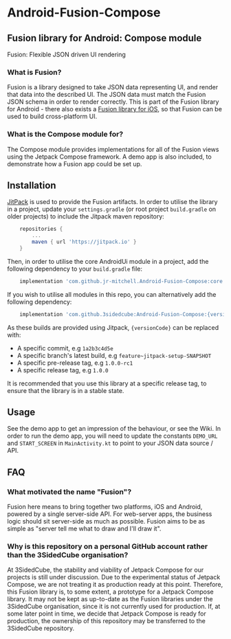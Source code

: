 # Android-Fusion-Compose
## Fusion library for Android: Compose module
Fusion: Flexible JSON driven UI rendering

### What is Fusion?
Fusion is a library designed to take JSON data representing UI, and render that data into the described UI.
The JSON data must match the Fusion JSON schema in order to render correctly.
This is part of the Fusion library for Android - there also exists a [Fusion library for iOS](https://github.com/3sidedcube/Fusion), so that Fusion can be used to build cross-platform UI.

### What is the Compose module for?
The Compose module provides implementations for all of the Fusion views using the Jetpack Compose framework.
A demo app is also included, to demonstrate how a Fusion app could be set up.

## Installation
[JitPack](https://jitpack.io/) is used to provide the Fusion artifacts.
In order to utilise the library in a project, update your `settings.gradle` (or root project `build.gradle` on older projects) to include the Jitpack maven repository:
```groovy
    repositories {
        ...
        maven { url 'https://jitpack.io' }
    }
```
Then, in order to utilise the core AndroidUi module in a project, add the following dependency to your `build.gradle` file:
```groovy
    implementation 'com.github.jr-mitchell.Android-Fusion-Compose:core:{versionCode}'
```
If you wish to utilise all modules in this repo, you can alternatively add the following dependency:
```groovy
    implementation 'com.github.3sidedcube:Android-Fusion-Compose:{versionCode}'
```
As these builds are provided using Jitpack, `{versionCode}` can be replaced with:

- A specific commit, e.g `1a2b3c4d5e`
- A specific branch's latest build, e.g `feature~jitpack-setup-SNAPSHOT`
- A specific pre-release tag, e.g `1.0.0-rc1`
- A specific release tag, e.g `1.0.0`

It is recommended that you use this library at a specific release tag, to ensure that the library is in a stable state.

## Usage
See the demo app to get an impression of the behaviour, or see the Wiki.
In order to run the demo app, you will need to update the constants `DEMO_URL` and `START_SCREEN` in `MainActivity.kt` to point to your JSON data source / API.

## FAQ
### What motivated the name "Fusion"?
Fusion here means to bring together two platforms, iOS and Android, powered by a single server-side API.
For web-server apps, the business logic should sit server-side as much as possible. Fusion aims to be as simple as "server tell me what to draw and I'll draw it".

### Why is this repository on a personal GitHub account rather than the 3SidedCube organisation?
At 3SidedCube, the stability and viability of Jetpack Compose for our projects is still under discussion.
Due to the experimental status of Jetpack Compose, we are not treating it as production ready at this point.
Therefore, this Fusion library is, to some extent, a prototype for a Jetpack Compose library.
It may not be kept as up-to-date as the Fusion libraries under the 3SidedCube organisation, since it is not currently used for production.
If, at some later point in time, we decide that Jetpack Compose is ready for production, the ownership of this repository may be transferred to the 3SidedCube repository.
